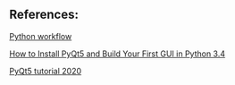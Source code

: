 ## References:

[Python workflow](https://www.reddit.com/r/Python/comments/7dqqu0/what_would_be_a_standard_modern_python_workflow/)

[How to Install PyQt5 and Build Your First GUI in Python 3.4](http://projects.skylogic.ca/blog/how-to-install-pyqt5-and-build-your-first-gui-in-python-3-4/)

[ PyQt5 tutorial 2020](https://build-system.fman.io/pyqt5-tutorial)
